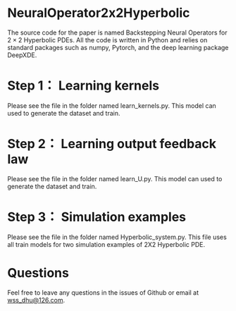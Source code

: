 # NeuralOperator2x2Hyperbolic
The source code for the paper is named Backstepping Neural Operators for $2\times 2$ Hyperbolic PDEs. All the code is written in Python and relies on standard packages such as numpy, Pytorch, and the deep learning package DeepXDE.

# Step 1： Learning kernels
Please see the file in the folder named learn_kernels.py. This model can used to generate the dataset and train. 

# Step 2： Learning output feedback law
Please see the file in the folder named learn_U.py. This model can used to generate the dataset and train. 

# Step 3： Simulation examples
Please see the file in the folder named Hyperbolic_system.py. This file uses all train models for two simulation examples of 2X2 Hyperbolic PDE. 

# Questions
Feel free to leave any questions in the issues of Github or email at wss_dhu@126.com.
